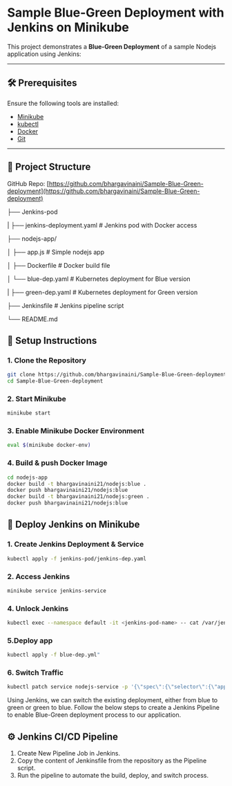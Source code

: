 # Sample Blue-Green Deployment with Jenkins on Minikube

This project demonstrates a **Blue-Green Deployment** of a sample Nodejs application using Jenkins:

---

## 🛠 Prerequisites

Ensure the following tools are installed:

- [Minikube](https://minikube.sigs.k8s.io/docs/start/)
- [kubectl](https://kubernetes.io/docs/tasks/tools/)
- [Docker](https://docs.docker.com/get-docker/)
- [Git](https://git-scm.com/)

---

## 📁 Project Structure

GitHub Repo: [https://github.com/bhargavinaini/Sample-Blue-Green-deployment](https://github.com/bhargavinaini/Sample-Blue-Green-deployment)

├── Jenkins-pod 

| ├── jenkins-deployment.yaml # Jenkins pod with Docker access

├── nodejs-app/

│ ├── app.js # Simple nodejs app

│ ├── Dockerfile # Docker build file

│ └── blue-dep.yaml # Kubernetes deployment for Blue version

| ├── green-dep.yaml # Kubernetes deployment for Green version

├── Jenkinsfile # Jenkins pipeline script 

└── README.md


## 🚀 Setup Instructions

### 1. Clone the Repository

```bash
git clone https://github.com/bhargavinaini/Sample-Blue-Green-deployment.git
cd Sample-Blue-Green-deployment 
```
 ### 2. Start Minikube
 ```bash
minikube start
```
### 3. Enable Minikube Docker Environment
```bash
eval $(minikube docker-env)
```
### 4. Build & push Docker Image
```bash
cd nodejs-app
docker build -t bhargavinaini21/nodejs:blue .
docker push bhargavinaini21/nodejs:blue
docker build -t bhargavinaini21/nodejs:green .
docker push bhargavinaini21/nodejs:blue
```
## 🧰 Deploy Jenkins on Minikube

### 1. Create Jenkins Deployment & Service
```bash
kubectl apply -f jenkins-pod/jenkins-dep.yaml
```
### 2. Access Jenkins
``` bash
minikube service jenkins-service
```
### 4. Unlock Jenkins
``` bash
kubectl exec --namespace default -it <jenkins-pod-name> -- cat /var/jenkins_home/secrets/initialAdminPassword
```
### 5.Deploy app
```bash
kubectl apply -f blue-dep.yml"
```
### 6. Switch Traffic
```bash
kubectl patch service nodejs-service -p '{\"spec\":{\"selector\":{\"app\":\"nodejs\", \"version\":\"${green}\"}}}'
```

Using Jenkins, we can switch the existing deployment, either from blue to green or green to blue. Follow the below steps to create a Jenkins Pipeline to enable Blue-Green deployment process to our application.

## ⚙️ Jenkins CI/CD Pipeline

1. Create New Pipeline Job in Jenkins.
2. Copy the content of Jenkinsfile from the repository as the Pipeline script.
3. Run the pipeline to automate the build, deploy, and switch process.
          
